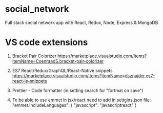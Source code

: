 # social_network

Full stack social network app with React, Redux, Node, Express &amp; MongoDB

# VS code extensions

1. Bracket Pair Colorizer https://marketplace.visualstudio.com/items?itemName=CoenraadS.bracket-pair-colorizer

2. ES7 React/Redux/GraphQL/React-Native snippets https://marketplace.visualstudio.com/items?itemName=dsznajder.es7-react-js-snippets

3. Prettier - Code formatter (in setting search for "fortmat on save")

4. To be able to use emmet in jsx/react need to add in settgins.json file:
   "emmet.includeLanguages": {
   "javascript": "javascriptreact"
   }
